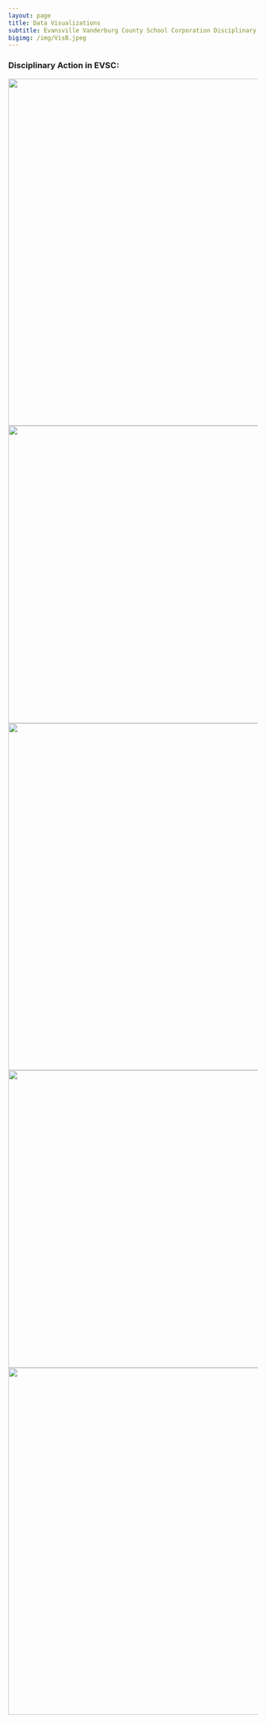 ```yaml
---
layout: page
title: Data Visualizations
subtitle: Evansville Vanderburg County School Corporation Disciplinary Data
bigimg: /img/VisB.jpeg
---
```


### Disciplinary Action in EVSC:

<img src="../img/Dashboard_1.png" width="600" height="700" class="inline"/>
<img src="../img/Dashboard_2.png" width="600" hegith="700" class="inline"/>
<img src="../img/Dashboard_3.png" width="600" height="700" class="inline"/>
<img src="../img/Dashboard_4.png" width="600" height+"700" class="inline"/> 
<img src="../img/Dashboard_5.png" width="600" height="700" class="inline"/>

